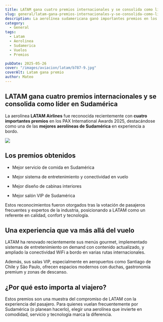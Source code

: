 ```yaml
---
title: LATAM gana cuatro premios internacionales y se consolida como líder en Sudamérica
slug: general/latam-gana-premios-internacionales-y-se-consolida-como-lider-en-sudamerica
description: La aerolínea sudamericana ganó importantes premios en los PAX International Awards 2025.
category:
  - General
tags:
  - Latam
  - Aerolinea
  - Sudamerica
  - Vuelos
  - Premios

pubDate: 2025-05-26
cover: "/images/aviacion/latam/b787-9.jpg"
coverAlt: Latam gana premio
author: Mateo
---
```


## LATAM gana cuatro premios internacionales y se consolida como líder en Sudamérica
La aerolínea **LATAM Airlines** fue reconocida recientemente con **cuatro importantes premios** en los PAX International Awards 2025, destacándose como una de las **mejores aerolíneas de Sudamérica** en experiencia a bordo.

<img src="/images/aviacion/latam/premio-latam-pax-internacional.jpg" src="Premios entregados a Latam" >

## Los premios obtenidos
* Mejor servicio de comida en Sudamérica

* Mejor sistema de entretenimiento y conectividad en vuelo

* Mejor diseño de cabinas interiores

* Mejor salón VIP de Sudamérica

Estos reconocimientos fueron otorgados tras la votación de pasajeros frecuentes y expertos de la industria, posicionando a LATAM como un referente en calidad, confort y tecnología.

## Una experiencia que va más allá del vuelo
LATAM ha renovado recientemente sus menús gourmet, implementado sistemas de entretenimiento on demand con contenido actualizado, y ampliado la conectividad WiFi a bordo en varias rutas internacionales.

Además, sus salas VIP, especialmente en aeropuertos como Santiago de Chile y São Paulo, ofrecen espacios modernos con duchas, gastronomía premium y zonas de descanso.

## ¿Por qué esto importa al viajero?
Estos premios son una muestra del compromiso de LATAM con la experiencia del pasajero. Para quienes vuelan frecuentemente por Sudamérica (o planean hacerlo), elegir una aerolínea que invierte en comodidad, servicio y tecnología marca la diferencia.


